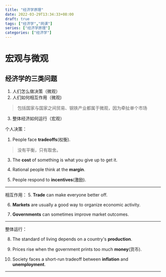 ```yaml
---
title: "经济学原理"
date: 2022-03-29T13:34:33+08:00
draft: true
tags: ["经济学","网课"]
series: ["经济学原理"]
categories: ["经济学"]
---
```



# 宏观与微观
## 经济学的三类问题
<!--more-->
1. 人们怎么做决策（微观）
2. 人们如何相互作用（微观)
>包括国家与国家之间贸易、钢铁产业都属于微观，因为牵扯单个市场
3. 整体经济如何运行（宏观）


个人决策：
1. People face **tradeoffs**(权衡).
>没有平衡，只有取舍。

3. The **cost** of something is what you give up to get it.

4. Rational people think at the **margin**. 

5. People respond to **incentives**(激励).

---
相互作用：
5. **Trade** can make everyone better off.

6. **Markets** are usually a good way to organize economic activity. 

7. **Governments** can sometimes improve market outcomes.
---
整体运行：

8. The standard of living depends on a country's **production**.

9. Prices rise when the government prints too much **money**(货币).

10. Society faces a short-run tradeoff between **inflation** and **unemployment**. 
---